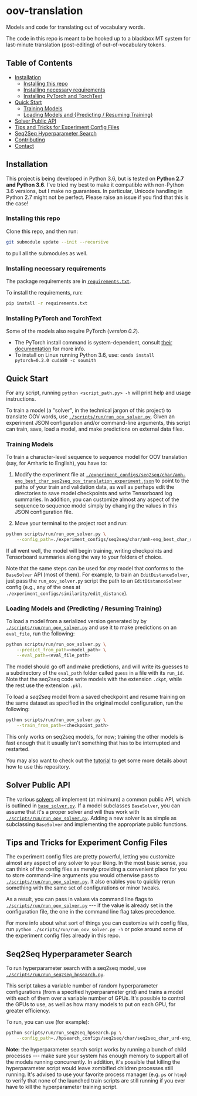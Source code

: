 # oov-translation

Models and code for translating out of vocabulary words.

The code in this repo is meant to be hooked up to a blackbox MT system for
last-minute translation (post-editing) of out-of-vocabulary tokens.

## Table of Contents

- [Installation](#installation)
  * [Installing this repo](#installing-this-repo)
  * [Installing necessary requirements](#installing-necessary-requirements)
  * [Installing PyTorch and TorchText](#installing-pytorch-and-torchtext)
- [Quick Start](#quick-start)
  * [Training Models](#training-models)
  * [Loading Models and {Predicting / Resuming Training}](#loading-models-and-predicting--resuming-training)
- [Solver Public API](#solver-public-api)
- [Tips and Tricks for Experiment Config Files](#tips-and-tricks-for-experiment-config-files)
- [Seq2Seq Hyperparameter Search](#seq2seq-hyperparameter-search)
- [Contributing](#contributing)
- [Contact](#contact)


## Installation

This project is being developed in Python 3.6, but is tested on **Python 2.7 and
Python 3.6**. I've tried my best to make it compatible with non-Python 3.6
versions, but I make no guarantees. In particular, Unicode handling in Python
2.7 might not be perfect. Please raise an issue if you find that this is the
case!

### Installing this repo

Clone this repo, and then run:

```bash
git submodule update --init --recursive
```

to pull all the submodules as well.


### Installing necessary requirements

The package requirements are in [`requirements.txt`](./requirements.txt).

To install the requirements, run:

```bash
pip install -r requirements.txt
```

### Installing PyTorch and TorchText

Some of the models also require PyTorch (*version 0.2*).

- The PyTorch install command is system-dependent,
  consult
  [their documentation](https://github.com/pytorch/pytorch#installation) for
  more info.
- To install on Linux running Python 3.6, use: `conda install pytorch=0.2.0 cuda80 -c soumith`
  
## Quick Start

For any script, running `python <script_path.py> -h` will print help and usage instructions.

To train a model (a "solver", in the technical jargon of this project) to
translate OOV words,
use [`./scripts/run/run_oov_solver.py`](./scripts/run/run_oov_solver.py). Given an
experiment JSON configuration and/or command-line arguments, this script can
train, save, load a model, and make predictions on external data files.

### Training Models

To train a character-level sequence to sequence model for OOV translation (say,
for Amharic to English), you have to:

1. Modify the experiment file
  at
  [`./experiment_configs/seq2seq/char/amh-eng_best_char_seq2seq_oov_translation_experiment.json`](./experiment_configs/seq2seq/char/amh-eng_best_char_seq2seq_oov_translation_experiment.json) to
  point to the paths of your train and validation data, as well as perhaps edit
  the directories to save model checkpoints and write Tensorboard log summaries.
  In addition, you can customize almost any aspect of the sequence to sequence
  model simply by changing the values in this JSON configuration file.
  
2. Move your terminal to the project root and run:

```bash
python scripts/run/run_oov_solver.py \
    --config_path=./experiment_configs/seq2seq/char/amh-eng_best_char_seq2seq_oov_translation_experiment.json
```

If all went well, the model will begin training, writing checkpoints and
Tensorboard summaries along the way to your folders of choice.

Note that the same steps can be used for *any* model that conforms to the
`BaseSolver` API (most of them). For example, to train an `EditDistanceSolver`,
just pass the `run_oov_solver.py` script the path to an `EditDistanceSolver`
config (e.g., any of the ones at
`./experiment_configs/similarity/edit_distance`).

### Loading Models and {Predicting / Resuming Training}

To load a model from a serialized version generated by
by [`./scripts/run/run_oov_solver.py`](./scripts/run/run_oov_solver.py) and use it to
make predictions on an `eval_file`, run the following:

```bash
python scripts/run/run_oov_solver.py \
    --predict_from_path=<model_path> \
    --eval_path=<eval_file_path>
```

The model should go off and make predictions, and will write its guesses to a
subdirectory of the `eval_path` folder called `guess` in a file with its
`run_id`. Note that the seq2seq code write models with the extension `.ckpt`,
while the rest use the extension `.pkl`.

To load a *seq2seq* model from a saved checkpoint and resume training on the
same dataset as specified in the original model configuration, run the
following:

```bash
python scripts/run/run_oov_solver.py \
    --train_from_path=<checkpoint_path>
```

This only works on seq2seq models, for now; training the other models is fast
enough that it usually isn't something that has to be interrupted and restarted.

You may also want to check out the [tutorial](./docs/tutorial/tutorial.md) to
get some more details about how to use this repository.

## Solver Public API

The various [solvers](./oov/models/) all implement (at minimum) a common public
API, which is outlined in [`base_solver.py`](./oov/models/base_solver.py). If a
model subclasses `BaseSolver`, you can assume that it's a proper solver and will
thus work with [`./scripts/run/run_oov_solver.py`](./scripts/run/run_oov_solver.py).
Adding a new solver is as simple as subclassing `BaseSolver` and implementing
the appropriate public functions.

## Tips and Tricks for Experiment Config Files

The experiment config files are pretty powerful, letting you customize almost
any aspect of any solver to your liking. In the most basic sense, you can think
of the config files as merely providing a convenient place for you to store
command-line arguments you would otherwise pass
to [`./scripts/run/run_oov_solver.py`](./scripts/run/run_oov_solver.py). It also
enables you to quickly rerun something with the same set of configurations or
minor tweaks.

As a result, you can pass in values via command line flags
to [`./scripts/run/run_oov_solver.py`](./scripts/run/run_oov_solver.py) --- if the
value is already set in the configuration file, the one in the command line flag
takes precedence.

For more info about what sort of things you can customize with config files, run
`python ./scripts/run/run_oov_solver.py -h` or poke around some of the experiment
config files already in this repo.

## Seq2Seq Hyperparameter Search

To run hyperparameter search with a seq2seq model,
use [`./scripts/run/run_seq2seq_hpsearch.py`](./scripts/run_seq2seq_hpsearch.py).

This script takes a variable number of random hyperparameter configurations
(from a specified hyperparameter grid) and trains a model with each of them over
a variable number of GPUs. It's possible to control the GPUs to use, as well as
how many models to put on each GPU, for greater efficiency.

To run, you can use (for example):

```bash
python scripts/run/run_seq2seq_hpsearch.py \
    --config_path=./hpsearch_configs/seq2seq/char/seq2seq_char_urd-eng_hpsearch.json
```

**Note:** the hyperparameter search script works by running a bunch of child
processes --- make sure your system has enough memory to support all of the
models running concurrently. In addition, it's possible that killing the
hyperparameter script would leave zombified children processes still running.
It's advised to use your favorite process manager (e.g. `ps` or `htop`) to
verify that none of the launched train scripts are still running if you ever
have to kill the hyperparameter training script.
